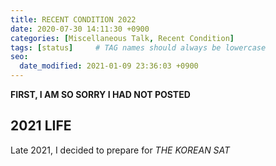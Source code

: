 ```yaml
---
title: RECENT CONDITION 2022
date: 2020-07-30 14:11:30 +0900
categories: [Miscellaneous Talk, Recent Condition]
tags: [status]     # TAG names should always be lowercase
seo:
  date_modified: 2021-01-09 23:36:03 +0900
---
```


**FIRST, I AM SO SORRY I HAD NOT POSTED**

## 2021 LIFE


Late 2021, I decided to prepare for *THE KOREAN SAT*



